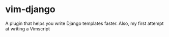 # vim-django

A plugin that helps you write Django templates faster.
Also, my first attempt at writing a Vimscript
